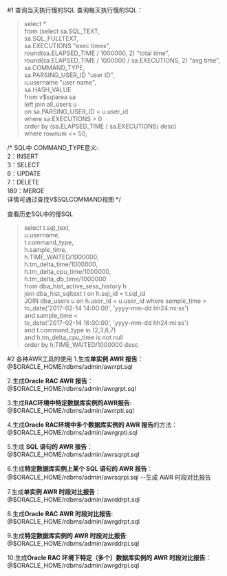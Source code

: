 #1 查询当天执行慢的SQL
查询每天执行慢的SQL：  
> select *  
> from (select sa.SQL_TEXT,  
> sa.SQL_FULLTEXT,  
> sa.EXECUTIONS "exec times",  
> round(sa.ELAPSED_TIME / 1000000, 2) "total time",  
> round(sa.ELAPSED_TIME / 1000000 / sa.EXECUTIONS, 2) "avg time",  
> sa.COMMAND_TYPE,  
> sa.PARSING_USER_ID "user ID",  
> u.username "user name",  
> sa.HASH_VALUE  
> from v$sqlarea sa  
> left join all_users u  
> on sa.PARSING_USER_ID = u.user_id  
> where sa.EXECUTIONS > 0  
> order by (sa.ELAPSED_TIME / sa.EXECUTIONS) desc)  
> where rownum <= 50;

/*  SQL中 COMMAND_TYPE意义:   
2：INSERT  
3：SELECT  
6：UPDATE  
7：DELETE  
189：MERGE  
详情可通过查找V$SQLCOMMAND视图  */

查看历史SQL中的慢SQL  
> select t.sql_text,  
>    u.username,  
>  t.command_type,  
>  h.sample_time,  
>  h.TIME_WAITED/1000000,  
>  h.tm_delta_time/1000000,  
>  h.tm_delta_cpu_time/1000000,  
>  h.tm_delta_db_time/1000000  
>   from dba_hist_active_sess_history h  
>   join dba_hist_sqltext t on h.sql_id =   t.sql_id  
>   JOIN dba_users u on h.user_id = u.user_id
>  where sample_time >  
>    to_date('2017-02-14 14:00:00', 'yyyy-mm-dd hh24:mi:ss')  
>    and sample_time <  
>    to_date('2017-02-14 16:00:00', 'yyyy-mm-dd hh24:mi:ss')  
>    and t.command_type in (2,3,6,7)  
>    and h.tm_delta_cpu_time is not null  
>    order by h.TIME_WAITED/1000000 desc  

#2 各种AWR工具的使用
1.生成**单实例 AWR 报告**：  
@$ORACLE_HOME/rdbms/admin/awrrpt.sql


2.生成**Oracle RAC AWR 报告**：  
@$ORACLE_HOME/rdbms/admin/awrgrpt.sql


3.生成**RAC环境中特定数据库实例的AWR报告**:  
@$ORACLE_HOME/rdbms/admin/awrrpti.sql


4.生成**Oracle RAC环境中多个数据库实例的 AWR 报告**的方法：
@$ORACLE_HOME/rdbms/admin/awrgrpti.sql


5.生成 **SQL 语句的 AWR 报告**：
@$ORACLE_HOME/rdbms/admin/awrsqrpt.sql


6.生成**特定数据库实例上某个 SQL 语句的 AWR 报告**：
@$ORACLE_HOME/rdbms/admin/awrsqrpi.sql
--生成 AWR 时段对比报告

7.生成**单实例 AWR 时段对比报告**：
@$ORACLE_HOME/rdbms/admin/awrddrpt.sql


8.生成**Oracle RAC AWR 时段对比报告**:
@$ORACLE_HOME/rdbms/admin/awrgdrpt.sql


9.生成**特定数据库实例的 AWR 时段对比报告**:
@$ORACLE_HOME/rdbms/admin/awrddrpi.sql


10.生成**Oracle RAC 环境下特定（多个）数据库实例的 AWR 时段对比报告**：
@$ORACLE_HOME/rdbms/admin/awrgdrpi.sql
